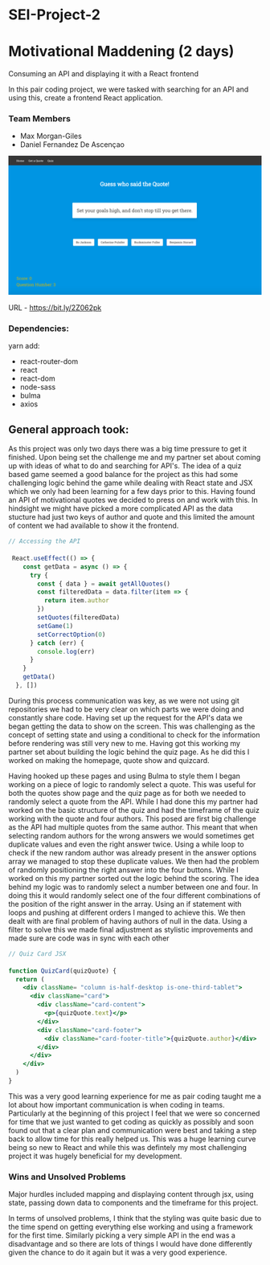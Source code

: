 # SEI-Project-2

# Motivational Maddening (2 days)

Consuming an API and displaying it with a React frontend

In this pair coding project, we were tasked with searching for an API and using this, create a frontend React application.

### Team Members

- Max Morgan-Giles
- Daniel Fernandez De Ascençao

![Picture](./app-pictures/quiz-main.png)

URL - https://bit.ly/2Z062pk

### Dependencies:

yarn add:

- react-router-dom
- react
- react-dom
- node-sass
- bulma
- axios

## General approach took:

As this project was only two days there was a big time pressure to get it finished. Upon being set the challenge me and my partner set about coming up with ideas of what to do and searching for API's. The idea of a quiz based game seemed a good balance for the project as this had some challenging logic behind the game while dealing with React state and JSX which we only had been learning for a few days prior to this. Having found an API of motivational quotes we decided to press on and work with this. In hindsight we might have picked a more complicated API as the data stucture had just two keys of author and quote and this limited the amount of content we had available to show it the frontend.

```javaScript
// Accessing the API

 React.useEffect(() => {
    const getData = async () => {
      try {
        const { data } = await getAllQuotes()
        const filteredData = data.filter(item => {
          return item.author
        })
        setQuotes(filteredData)
        setGame(1)
        setCorrectOption(0)
      } catch (err) {
        console.log(err)
      }
    }
    getData()
  }, [])
```

During this process communication was key, as we were not using git repositories we had to be very clear on which parts we were doing and constantly share code. Having set up the request for the API's data we began getting the data to show on the screen. This was challenging as the concept of setting state and using a conditional to check for the information before rendering was still very new to me. Having got this working my partner set about building the logic behind the quiz page. As he did this I worked on making the homepage, quote show and quizcard.

Having hooked up these pages and using Bulma to style them I began working on a piece of logic to randomly select a quote. This was useful for both the quotes show page and the quiz page as for both we needed to randomly select a quote from the API. While I had done this my partner had worked on the basic structure of the quiz and had the timeframe of the quiz working with the quote and four authors. This posed are first big challenge as the API had multiple quotes from the same author. This meant that when selecting random authors for the wrong answers we would sometimes get duplicate values and even the right answer twice. Using a while loop to check if the new random author was already present in the answer options array we managed to stop these duplicate values. We then had the problem of randomly positioning the right answer into the four buttons. While I worked on this my partner sorted out the logic behind the scoring. The idea behind my logic was to randomly select a number between one and four. In doing this it would randomly select one of the four different combinations of the position of the right answer in the array. Using an if statement with loops and pushing at different orders I manged to achieve this. We then dealt with are final problem of having authors of null in the data. Using a filter to solve this we made final adjustment as stylistic improvements and made sure are code was in sync with each other


```jsx
// Quiz Card JSX

function QuizCard(quizQuote) {
  return (
    <div className= "column is-half-desktop is-one-third-tablet">
      <div className="card">
        <div className="card-content">
          <p>{quizQuote.text}</p>
        </div>
        <div className="card-footer">
          <div className="card-footer-title">{quizQuote.author}</div>
        </div>
      </div>
    </div>
  )
}
```
This was a very good learning experience for me as pair coding taught me a lot about how important communication is when coding in teams. Particularly at the beginning of this project I feel that we were so concerned for time that we just wanted to get coding as quickly as possibly and soon found out that a clear plan and communication were best and taking a step back to allow time for this really helped us. This was a huge learning curve being so new to React and while this was defintely my most challenging project it was hugely beneficial for my development.


### Wins and Unsolved Problems

Major hurdles included mapping and displaying content through jsx, using state, passing down data to components and the timeframe for this project.

In terms of unsolved problems, I think that the styling was quite basic due to the time spend on getting everything else working and using a framework for the first time. Similarly picking a very simple API in the end was a disadvantage and so there are lots of things I would have done differently given the chance to do it again but it was a very good experience.

